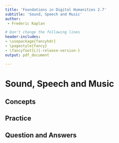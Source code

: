 ```yaml
---
title: 'Foundations in Digital Humanities 2.7'
subtitle: 'Sound, Speech and Music'
author:
 - Frederic Kaplan

# Don't change the following lines
header-includes:
- \usepackage{fancyhdr}
- \pagestyle{fancy}
- \fancyfoot[L]{-release-version-}
output: pdf_document

---
```


# Sound, Speech and Music

## Concepts



## Practice



## Question and Answers 



